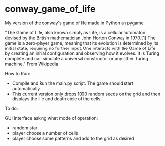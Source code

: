 # conway_game_of_life
My version of the conway's game of life made in Python an pygame

"The Game of Life, also known simply as Life, is a cellular automaton devised by the British mathematician John Horton Conway in 1970.[1]
The game is a zero-player game, meaning that its evolution is determined by its initial state, requiring no further input. 
One interacts with the Game of Life by creating an initial configuration and observing how it evolves. 
It is Turing complete and can simulate a universal constructor or any other Turing machine." From Wikipedia 

How to Run:
- Compile and Run the main.py script. The game should start automatically
- This current version only drops 1000 random seeds on the grid and then displays the life and death cicle of the cells.

To do:

GUI interface asking what mode of operation:
- random star
- player choose a number of cells
- player choose some patterns and add to the grid as desired
